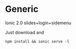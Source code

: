 # Generic
Ionic 2.0 slides+login+sidemenu

Just download and

```
npm install && ionic serve -l
```
